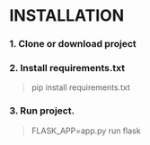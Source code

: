 # INSTALLATION

### 1. Clone or download project


### 2. Install requirements.txt
> pip install requirements.txt
		
### 3. Run project.
> FLASK_APP=app.py run flask
